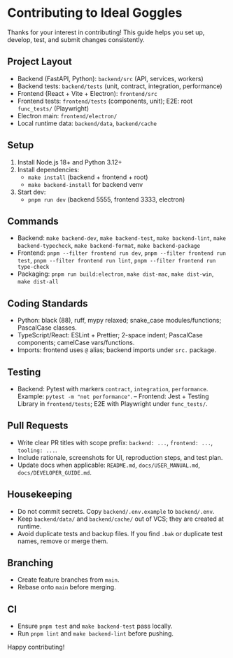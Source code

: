 # Contributing to Ideal Goggles

Thanks for your interest in contributing! This guide helps you set up, develop, test, and submit changes consistently.

## Project Layout

- Backend (FastAPI, Python): `backend/src` (API, services, workers)
- Backend tests: `backend/tests` (unit, contract, integration, performance)
- Frontend (React + Vite + Electron): `frontend/src`
- Frontend tests: `frontend/tests` (components, unit); E2E: root `func_tests/` (Playwright)
- Electron main: `frontend/electron/`
- Local runtime data: `backend/data`, `backend/cache`

## Setup

1. Install Node.js 18+ and Python 3.12+
2. Install dependencies:
   - `make install` (backend + frontend + root)
   - `make backend-install` for backend venv
3. Start dev:
   - `pnpm run dev` (backend 5555, frontend 3333, electron)

## Commands

- Backend: `make backend-dev`, `make backend-test`, `make backend-lint`, `make backend-typecheck`, `make backend-format`, `make backend-package`
- Frontend: `pnpm --filter frontend run dev`, `pnpm --filter frontend run test`, `pnpm --filter frontend run lint`, `pnpm --filter frontend run type-check`
- Packaging: `pnpm run build:electron`, `make dist-mac`, `make dist-win`, `make dist-all`

## Coding Standards

- Python: black (88), ruff, mypy relaxed; snake_case modules/functions; PascalCase classes.
- TypeScript/React: ESLint + Prettier; 2-space indent; PascalCase components; camelCase vars/functions.
- Imports: frontend uses `@` alias; backend imports under `src.` package.

## Testing

- Backend: Pytest with markers `contract`, `integration`, `performance`. Example: `pytest -m "not performance"`.
– Frontend: Jest + Testing Library in `frontend/tests`; E2E with Playwright under `func_tests/`.

## Pull Requests

- Write clear PR titles with scope prefix: `backend: ...`, `frontend: ...`, `tooling: ...`.
- Include rationale, screenshots for UI, reproduction steps, and test plan.
- Update docs when applicable: `README.md`, `docs/USER_MANUAL.md`, `docs/DEVELOPER_GUIDE.md`.

## Housekeeping

- Do not commit secrets. Copy `backend/.env.example` to `backend/.env`.
- Keep `backend/data/` and `backend/cache/` out of VCS; they are created at runtime.
- Avoid duplicate tests and backup files. If you find `.bak` or duplicate test names, remove or merge them.

## Branching

- Create feature branches from `main`.
- Rebase onto `main` before merging.

## CI

- Ensure `pnpm test` and `make backend-test` pass locally.
- Run `pnpm lint` and `make backend-lint` before pushing.

Happy contributing!
